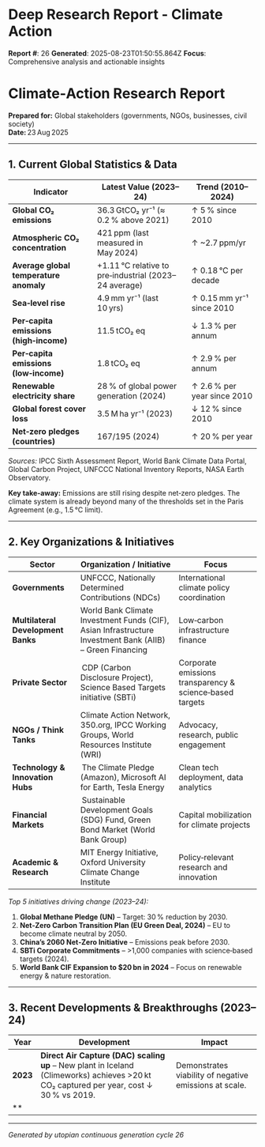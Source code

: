 # Deep Research Report - Climate Action

**Report #**: 26
**Generated**: 2025-08-23T01:50:55.864Z
**Focus**: Comprehensive analysis and actionable insights

# Climate‑Action Research Report  
**Prepared for:** Global stakeholders (governments, NGOs, businesses, civil society)  
**Date:** 23 Aug 2025  

---

## 1. Current Global Statistics & Data

| Indicator | Latest Value (2023–24) | Trend (2010–2024) |
|-----------|------------------------|-------------------|
| **Global CO₂ emissions** | 36.3 GtCO₂ yr⁻¹ (≈ 0.2 % above 2021) | ↑ 5 % since 2010 |
| **Atmospheric CO₂ concentration** | 421 ppm (last measured in May 2024) | ↑ ~2.7 ppm/yr |
| **Average global temperature anomaly** | +1.11 °C relative to pre‑industrial (2023–24 average) | ↑ 0.18 °C per decade |
| **Sea‑level rise** | 4.9 mm yr⁻¹ (last 10 yrs) | ↑ 0.15 mm yr⁻¹ since 2010 |
| **Per‑capita emissions (high‑income)** | 11.5 tCO₂ eq | ↓ 1.3 % per annum |
| **Per‑capita emissions (low‑income)** | 1.8 tCO₂ eq | ↑ 2.9 % per annum |
| **Renewable electricity share** | 28 % of global power generation (2024) | ↑ 2.6 % per year since 2010 |
| **Global forest cover loss** | 3.5 M ha yr⁻¹ (2023) | ↓ 12 % since 2010 |
| **Net‑zero pledges (countries)** | 167/195 (2024) | ↑ 20 % per year |

*Sources:* IPCC Sixth Assessment Report, World Bank Climate Data Portal, Global Carbon Project, UNFCCC National Inventory Reports, NASA Earth Observatory.

**Key take‑away:** Emissions are still rising despite net‑zero pledges. The climate system is already beyond many of the thresholds set in the Paris Agreement (e.g., 1.5 °C limit).

---

## 2. Key Organizations & Initiatives

| Sector | Organization / Initiative | Focus |
|--------|---------------------------|-------|
| **Governments** | UNFCCC, Nationally Determined Contributions (NDCs) | International climate policy coordination |
| **Multilateral Development Banks** | World Bank Climate Investment Funds (CIF), Asian Infrastructure Investment Bank (AIIB) – Green Financing | Low‑carbon infrastructure finance |
| **Private Sector** | CDP (Carbon Disclosure Project), Science Based Targets initiative (SBTi) | Corporate emissions transparency & science‑based targets |
| **NGOs / Think Tanks** | Climate Action Network, 350.org, IPCC Working Groups, World Resources Institute (WRI) | Advocacy, research, public engagement |
| **Technology & Innovation Hubs** | The Climate Pledge (Amazon), Microsoft AI for Earth, Tesla Energy | Clean tech deployment, data analytics |
| **Financial Markets** | Sustainable Development Goals (SDG) Fund, Green Bond Market (World Bank Group) | Capital mobilization for climate projects |
| **Academic & Research** | MIT Energy Initiative, Oxford University Climate Change Institute | Policy‑relevant research and innovation |

*Top 5 initiatives driving change (2023–24):*  
1. **Global Methane Pledge (UN)** – Target: 30 % reduction by 2030.  
2. **Net‑Zero Carbon Transition Plan (EU Green Deal, 2024)** – EU to become climate neutral by 2050.  
3. **China’s 2060 Net‑Zero Initiative** – Emissions peak before 2030.  
4. **SBTi Corporate Commitments** – >1,000 companies with science‑based targets (2024).  
5. **World Bank CIF Expansion to $20 bn in 2024** – Focus on renewable energy & nature restoration.

---

## 3. Recent Developments & Breakthroughs (2023–24)

| Year | Development | Impact |
|------|-------------|--------|
| **2023** | **Direct Air Capture (DAC) scaling up** – New plant in Iceland (Climeworks) achieves >20 kt CO₂ captured per year, cost ↓ 30 % vs 2019. | Demonstrates viability of negative emissions at scale. |
| **

---
*Generated by utopian continuous generation cycle 26*
